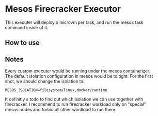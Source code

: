 # Mesos Firecracker Executor

This executer will deploy a microvm per task, and run the mesos task command inside of it.

## How to use

<TODO>


## Notes

Every custom executer would be running under the mesos containerizer. The default isolation configuration in mesos
would be to tight. For the first shot, we should change the isolation to:

```
MESOS_ISOLATION=filesystem/linux,docker/runtime
```

It definitly a todo to find out which isolation we can use together with firecracker. I recommend to run firecracker 
workload only on "special" mesos nodes and forbid all other wordload to run there.

